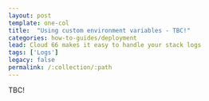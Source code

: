 ```yaml
---
layout: post
template: one-col
title:  "Using custom environment variables - TBC!"
categories: how-to-guides/deployment
lead: Cloud 66 makes it easy to handle your stack logs
tags: ['Logs']
legacy: false
permalink: /:collection/:path
---
```


TBC!